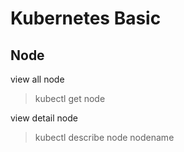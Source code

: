 # Kubernetes Basic

## Node

view all node

> kubectl get node

view detail node

> kubectl describe node nodename
